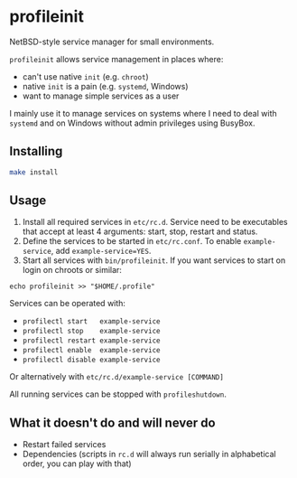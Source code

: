 # profileinit

NetBSD-style service manager for small environments.

`profileinit` allows service management in places where:

* can't use native `init` (e.g. `chroot`)
* native `init` is a pain (e.g. `systemd`, Windows)
* want to manage simple services as a user 

I mainly use it to manage services on systems where I need to deal with
`systemd` and on Windows without admin privileges using BusyBox.

## Installing

```sh
make install
```

## Usage

1. Install all required services in `etc/rc.d`. Service need to be executables
that accept at least 4 arguments: start, stop, restart and status.
2. Define the services to be started in `etc/rc.conf`. To enable
`example-service`, add `example-service=YES`.
3. Start all services with `bin/profileinit`. If you want services to start on
login on chroots or similar:

```
echo profileinit >> "$HOME/.profile"
```

Services can be operated with:

* `profilectl start   example-service`
* `profilectl stop    example-service`
* `profilectl restart example-service`
* `profilectl enable  example-service`
* `profilectl disable example-service`

Or alternatively with `etc/rc.d/example-service [COMMAND]`

All running services can be stopped with `profileshutdown`.

## What it doesn't do and will never do

* Restart failed services
* Dependencies (scripts in `rc.d` will always run serially in alphabetical
order, you can play with that)


